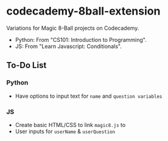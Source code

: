# codecademy-8ball-extension
Variations for Magic 8-Ball projects on Codecademy.
* Python: From "CS101: Introduction to Programming".
* JS: From "Learn Javascript: Conditionals".

## To-Do List
### Python
- Have options to input text for `name` and `question variables`

### JS
- Create basic HTML/CSS to link `magic8.js` to
- User inputs for `userName` & `userQuestion`